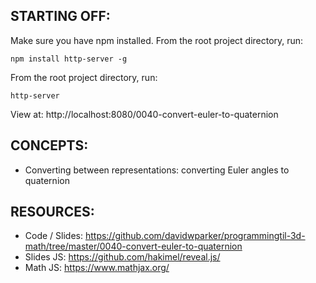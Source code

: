 ## STARTING OFF:

Make sure you have npm installed.
From the root project directory, run:
```
npm install http-server -g
```

From the root project directory, run:
```
http-server
```

View at: http://localhost:8080/0040-convert-euler-to-quaternion

## CONCEPTS:

* Converting between representations: converting Euler angles to quaternion

## RESOURCES:

* Code / Slides: https://github.com/davidwparker/programmingtil-3d-math/tree/master/0040-convert-euler-to-quaternion
* Slides JS: https://github.com/hakimel/reveal.js/
* Math JS: https://www.mathjax.org/
